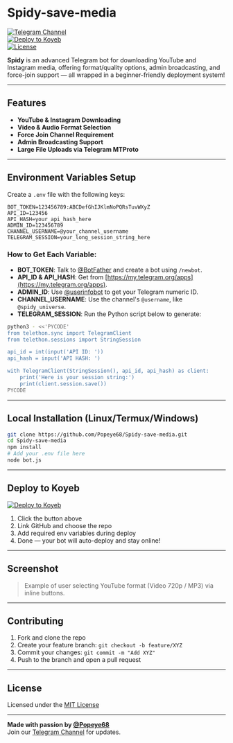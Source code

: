 
# Spidy-save-media

[![Telegram Channel](https://img.shields.io/badge/Telegram-Join%20Channel-blue?logo=telegram)](https://t.me/spidy_universe)  
[![Deploy to Koyeb](https://www.koyeb.com/static/images/deploy/button.svg)](https://app.koyeb.com/deploy?type=git&name=SpidySaveMediaBot&repository=github.com/Popeye68/Spidy-save-media&branch=main&service_type=web&ports=3000%3Bhttp%3B%2F)  
[![License](https://img.shields.io/badge/License-MIT-yellow.svg)](LICENSE)

**Spidy** is an advanced Telegram bot for downloading YouTube and Instagram media, offering format/quality options, admin broadcasting, and force-join support — all wrapped in a beginner-friendly deployment system!

---

## Features

- **YouTube & Instagram Downloading**
- **Video & Audio Format Selection**
- **Force Join Channel Requirement**
- **Admin Broadcasting Support**
- **Large File Uploads via Telegram MTProto**

---

## Environment Variables Setup

Create a `.env` file with the following keys:

```env
BOT_TOKEN=123456789:ABCDefGhIJKlmNoPQRsTuvWXyZ
API_ID=123456
API_HASH=your_api_hash_here
ADMIN_ID=123456789
CHANNEL_USERNAME=@your_channel_username
TELEGRAM_SESSION=your_long_session_string_here
```

### How to Get Each Variable:

- **BOT_TOKEN**: Talk to [@BotFather](https://t.me/BotFather) and create a bot using `/newbot`.
- **API_ID & API_HASH**: Get from [https://my.telegram.org/apps](https://my.telegram.org/apps).
- **ADMIN_ID**: Use [@userinfobot](https://t.me/userinfobot) to get your Telegram numeric ID.
- **CHANNEL_USERNAME**: Use the channel's `@username`, like `@spidy_universe`.
- **TELEGRAM_SESSION**: Run the Python script below to generate:

```bash
python3 - <<'PYCODE'
from telethon.sync import TelegramClient
from telethon.sessions import StringSession

api_id = int(input('API ID: '))
api_hash = input('API HASH: ')

with TelegramClient(StringSession(), api_id, api_hash) as client:
    print('Here is your session string:')
    print(client.session.save())
PYCODE
```

---

## Local Installation (Linux/Termux/Windows)

```bash
git clone https://github.com/Popeye68/Spidy-save-media.git
cd Spidy-save-media
npm install
# Add your .env file here
node bot.js
```

---

## Deploy to Koyeb

[![Deploy to Koyeb](https://www.koyeb.com/static/images/deploy/button.svg)](https://app.koyeb.com/deploy?type=git&name=SpidySaveMediaBot&repository=github.com/Popeye68/Spidy-save-media&branch=main&service_type=web&ports=3000%3Bhttp%3B%2F)

1. Click the button above
2. Link GitHub and choose the repo
3. Add required env variables during deploy
4. Done — your bot will auto-deploy and stay online!

---

## Screenshot

> Example of user selecting YouTube format (Video 720p / MP3) via inline buttons.

---

## Contributing

1. Fork and clone the repo
2. Create your feature branch: `git checkout -b feature/XYZ`
3. Commit your changes: `git commit -m "Add XYZ"`
4. Push to the branch and open a pull request

---

## License

Licensed under the [MIT License](LICENSE)

---

**Made with passion by [@Popeye68](https://github.com/Popeye68)**  
Join our [Telegram Channel](https://t.me/spidy_universe) for updates.
